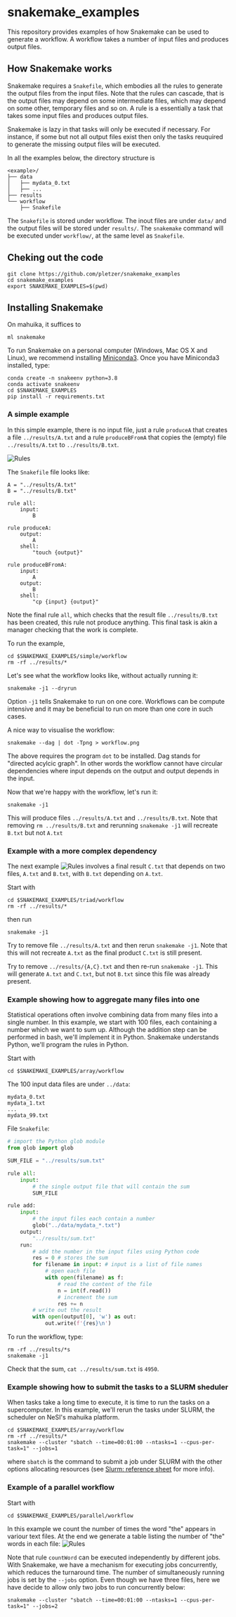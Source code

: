 # snakemake_examples

This repository provides examples of how Snakemake can be used to generate a workflow. A workflow takes a number of input files and produces output files.

## How Snakemake works

Snakemake requires a `Snakefile`, which embodies all the rules to generate the output files from the input files. Note that the rules can cascade, that is the output files may depend on some intermediate files, which may depend on some other, temporary files and so on. A rule is a essentially a task that takes some input files and produces output files. 

Snakemake is lazy in that tasks will only be executed if necessary. For instance, if some but not all output files exist then only the tasks reuquired to generate the missing output files will be executed.

In all the examples below, the directory structure is
```
<example>/
├── data
│   ├── mydata_0.txt
│   ├── ...
├── results
└── workflow
    ├── Snakefile
```
The `Snakefile` is stored under workflow. The inout files are under `data/` and the output files will be stored under `results/`. The `snakemake` command will be executed under `workflow/`, at the same level as `Snakefile`.


## Cheking out the code

```
git clone https://github.com/pletzer/snakemake_examples
cd snakemake_examples
export SNAKEMAKE_EXAMPLES=$(pwd)
```

## Installing Snakemake

On mahuika, it suffices to 
```
ml snakemake
```

To run Snakemake on a personal computer (Windows, Mac OS X and Linux), we recommend installing [Miniconda3](https://docs.conda.io/projects/conda/en/latest/user-guide/install/download.html). Once you have Miniconda3 installed, type:
```
conda create -n snakeenv python=3.8
conda activate snakeenv
cd $SNAKEMAKE_EXAMPLES
pip install -r requirements.txt
```

### A simple example

In this simple example, there is no input file, just a rule `produceA` that creates a file `../results/A.txt` and a rule `produceBFromA` that copies the (empty) file `../results/A.txt` to `../results/B.txt`. 

![Rules](https://github.com/pletzer/snakemake_examples/blob/main/images/simple/worflow.png)


The `Snakefile` file looks like:
```
A = "../results/A.txt"
B = "../results/B.txt"

rule all:
	input:
		B

rule produceA:
	output:
		A
	shell:
		"touch {output}"

rule produceBFromA:
	input:
		A
	output:
		B
	shell:
		"cp {input} {output}"
```
Note the final rule `all`, which checks that the result file `../results/B.txt` has been created, this rule not produce anything. This final task is akin a manager checking that the work is complete. 

To run the example, 
```
cd $SNAKEMAKE_EXAMPLES/simple/workflow
rm -rf ../results/*
```

Let's see what the workflow looks like, without actually running it:
```
snakemake -j1 --dryrun
```

Option `-j1` tells Snakemake to run on one core. Workflows can be compute intensive and it may be beneficial to run on more than one core in such cases.

A nice way to visualise the workflow:
```
snakemake --dag | dot -Tpng > workflow.png
```
The above requires the program `dot` to be installed. Dag stands for "directed acylcic graph". In other words the workflow cannot have circular dependencies 
where input depends on the output and output depends in the input.

Now that we're happy with the workflow, let's run it:
```
snakemake -j1
```

This will produce files `../results/A.txt` and `../results/B.txt`. Note that removing `rm ../results/B.txt` and rerunning `snakemake -j1` will recreate `B.txt` but not `A.txt`

### Example with a more complex dependency

The next example
![Rules](https://github.com/pletzer/snakemake_examples/blob/main/images/triad/workflow.png)
involves a final result `C.txt` that depends on two files, `A.txt` and `B.txt`, with `B.txt` depending on `A.txt`.

Start with 
```
cd $SNAKEMAKE_EXAMPLES/triad/workflow
rm -rf ../results/*
```
then run
```
snakemake -j1
```

Try to remove file `../results/A.txt` and then rerun `snakemake -j1`. Note that this will not recreate `A.txt` as the final product `C.txt` is still present. 

Try to remove `../results/{A,C}.txt` and then re-run `snakemake -j1`. This will generate `A.txt` and `C.txt`, but not `B.txt` since this file was already present.

### Example showing how to aggregate many files into one

Statistical operations often involve combining data from many files into a single number. In this example, we start with 100 files, each containing a number which we want to sum up. Although the addition step can be performed in bash, we'll implement it in Python. Snakemake understands Python, we'll program the rules in Python.

Start with 
```
cd $SNAKEMAKE_EXAMPLES/array/workflow
```
The 100 input data files are under `../data`:
```
mydata_0.txt
mydata_1.txt
...
mydata_99.txt
```

File `Snakefile`:
```Python
# import the Python glob module
from glob import glob

SUM_FILE = "../results/sum.txt"

rule all:
	input:
		# the single output file that will contain the sum
		SUM_FILE

rule add:
	input:
		# the input files each contain a number
		glob("../data/mydata_*.txt")
	output:
		"../results/sum.txt"
	run:
		# add the number in the input files using Python code
		res = 0 # stores the sum
		for filename in input: # input is a list of file names
			# open each file
			with open(filename) as f:
				# read the content of the file
				n = int(f.read())
				# increment the sum
				res += n
		# write out the result
		with open(output[0], 'w') as out:
			out.write(f'{res}\n')
```

To run the workflow, type:
```
rm -rf ../results/*s
snakemake -j1
```
Check that the sum, `cat ../results/sum.txt` is `4950`. 


### Example showing how to submit the tasks to a SLURM sheduler

When tasks take a long time to execute, it is time to run the tasks on a supercomputer. In this example, we'll rerun the tasks under SLURM, the scheduler on NeSI's mahuika platform. 

```
cd $SNAKEMAKE_EXAMPLES/array/workflow
rm -rf ../results/*
snakemake --cluster "sbatch --time=00:01:00 --ntasks=1 --cpus-per-task=1" --jobs=1
```
where `sbatch` is the command to submit a job under SLURM with the other options allocating resources (see [Slurm: reference sheet](https://support.nesi.org.nz/hc/en-gb/articles/360000691716-Slurm-Reference-Sheet) for more info).

### Example of a parallel workflow

Start with
```
cd $SNAKEMAKE_EXAMPLES/parallel/workflow
```

In this example we count the number of times the word "the" appears in variour text files. At the end we generate a table listing the number of "the" words in each file:
![Rules](https://github.com/pletzer/snakemake_examples/blob/main/images/parallel/workflow.png)

Note that rule `countWord` can be executed independently by different jobs. With Snakemake, we have a mechanism for executing jobs concurrently, which reduces the turnaround time. The number of simultaneously running jobs is set by the `--jobs` option. Even though we have three files, here we have decide to allow only two jobs to run concurrently below:
```
snakemake --cluster "sbatch --time=00:01:00 --ntasks=1 --cpus-per-task=1" --jobs=2
```




